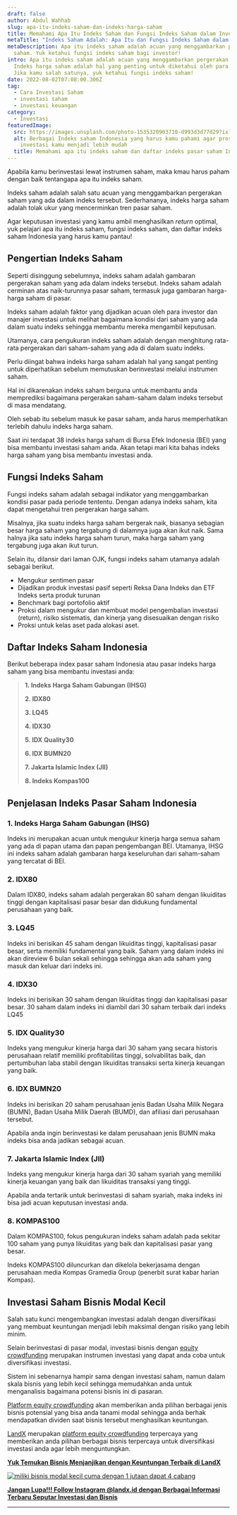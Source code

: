 ```yaml
---
draft: false
author: Abdul Wahhab
slug: apa-itu-indeks-saham-dan-indeks-harga-saham
title: Memahami Apa Itu Indeks Saham dan Fungsi Indeks Saham dalam Investasi
metaTitle: "Indeks Saham Adalah: Apa Itu dan Fungsi Indeks Saham dalam Investasi"
metaDescription: Apa itu indeks saham adalah acuan yang menggambarkan pergerakan
  saham. Yuk ketahui fungsi indeks saham bagi investor!
intro: Apa itu indeks saham adalah acuan yang menggambarkan pergerakan saham.
  Indeks harga saham adalah hal yang penting untuk diketahui oleh para investor.
  Jika kamu salah satunya, yuk ketahui fungsi indeks saham!
date: 2022-08-02T07:08:00.306Z
tag:
  - Cara Investasi Saham
  - investasi saham
  - investasi keuangan
category:
  - Investasi
featuredImage:
  src: https://images.unsplash.com/photo-1535320903710-d993d3d77d29?ixlib=rb-1.2.1&ixid=MnwxMjA3fDB8MHxwaG90by1wYWdlfHx8fGVufDB8fHx8&auto=format&fit=crop&w=1470&q=80
  alt: Berbagai Indeks saham Indonesia yang harus kamu pahami agar proses
    investasi kamu menjadi lebih mudah
  title: Memahami apa itu indeks saham dan daftar indeks pasar saham Indonesia
---
```

Apabila kamu berinvestasi lewat instrumen saham, maka kmau harus paham dengan baik tentangapa apa itu indeks saham.

Indeks saham adalah salah satu acuan yang menggambarkan pergerakan saham yang ada dalam indeks tersebut. Sederhananya, indeks harga saham adalah tolak ukur yang mencerminkan tren pasar saham.

Agar keputusan investasi yang kamu ambil menghasilkan *return* optimal, yuk pelajari apa itu indeks saham, fungsi indeks saham, dan daftar indeks saham Indonesia yang harus kamu pantau!

## Pengertian Indeks Saham

Seperti disinggung sebelumnya, indeks saham adalah gambaran pergerakan saham yang ada dalam indeks tersebut. Indeks saham adalah cerminan atas naik-turunnya pasar saham, termasuk juga gambaran harga-harga saham di pasar.

Indeks saham adalah faktor yang dijadikan acuan oleh para investor dan manajer investasi untuk melihat bagaimana kondisi dari saham yang ada dalam suatu indeks sehingga membantu mereka mengambil keputusan. 

Utamanya, cara pengukuran indeks saham adalah dengan menghitung rata-rata pergerakan dari saham-saham yang ada di dalam suatu indeks.

Perlu diingat bahwa indeks harga saham adalah hal yang sangat penting untuk diperhatikan sebelum memutuskan berinvestasi melalui instrumen saham. 

Hal ini dikarenakan indeks saham berguna untuk membantu anda memprediksi bagaimana pergerakan saham-saham dalam indeks tersebut di masa mendatang.

Oleh sebab itu sebelum masuk ke pasar saham, anda harus memperhatikan terlebih dahulu indeks harga saham.

Saat ini terdapat 38 indeks harga saham di Bursa Efek Indonesia (BEI) yang bisa membantu investasi saham anda. Akan tetapi mari kita bahas indeks harga saham yang bisa membantu investasi anda.

## Fungsi Indeks Saham

Fungsi indeks saham adalah sebagai indikator yang menggambarkan kondisi pasar pada periode tententu. Dengan adanya indeks saham, kita dapat mengetahui tren pergerakan harga saham.

Misalnya, jika suatu indeks harga saham bergerak naik, biasanya sebagian besar harga saham yang tergabung di dalamnya juga akan ikut naik. Sama halnya jika satu indeks harga saham turun, maka harga saham yang tergabung juga akan ikut turun.

Selain itu, dilansir dari laman OJK, fungsi indeks saham utamanya adalah sebagai berikut.

* Mengukur sentimen pasar
* Dijadikan produk investasi pasif seperti Reksa Dana Indeks dan ETF Indeks serta produk turunan
* Benchmark bagi portofolio aktif
* Proksi dalam mengukur dan membuat model pengembalian investasi (return), risiko sistematis, dan kinerja yang disesuaikan dengan risiko
* Proksi untuk kelas aset pada alokasi aset.

## Daftar Indeks Saham Indonesia

Berikut beberapa index pasar saham Indonesia atau pasar indeks harga saham yang bisa membantu investasi anda:

> **1. Indeks Harga Saham Gabungan (IHSG)**
>
> **2. IDX80**
>
> **3. LQ45**
>
> **4. IDX30**
>
> **5. IDX Quality30**
>
> **6. IDX BUMN20**
>
> **7. Jakarta Islamic Index (JII)**
>
> **8. Indeks Kompas100**

## Penjelasan Indeks Pasar Saham Indonesia

### 1. Indeks Harga Saham Gabungan (IHSG)

Indeks ini merupakan acuan untuk mengukur kinerja harga semua saham yang ada di papan utama dan papan pengembangan BEI. Utamanya, IHSG ini indeks saham adalah gambaran harga keseluruhan dari saham-saham yang tercatat di BEI.

### 2. IDX80

Dalam IDX80, indeks saham adalah pergerakan 80 saham dengan likuiditas tinggi dengan kapitalisasi pasar besar dan didukung fundamental perusahaan yang baik.

### 3. LQ45

Indeks ini berisikan 45 saham dengan likuiditas tinggi, kapitalisasi pasar besar, serta memiliki fundamental yang baik. Saham yang dalam indeks ini akan direview 6 bulan sekali sehingga sehingga akan ada saham yang masuk dan keluar dari indeks ini.

### 4. IDX30

Indeks ini berisikan 30 saham dengan likuiditas tinggi dan kapitalisasi pasar besar. 30 saham dalam indeks ini diambil dari 30 saham terbaik dari indeks LQ45

### 5. IDX Quality30

Indeks yang mengukur kinerja harga dari 30 saham yang secara historis perusahaan relatif memiliki profitabilitas tinggi, solvabilitas baik, dan pertumbuhan laba stabil dengan likuiditas transaksi serta kinerja keuangan yang baik.

### 6. IDX BUMN20

Indeks ini berisikan 20 saham perusahaan jenis Badan Usaha Milik Negara (BUMN), Badan Usaha Milik Daerah (BUMD), dan afiliasi dari perusahaan tersebut.

Apabila anda ingin berinvestasi ke dalam perusahaan jenis BUMN maka indeks bisa anda jadikan sebagai acuan.

### 7. Jakarta Islamic Index (JII)

Indeks yang mengukur kinerja harga dari 30 saham syariah yang memiliki kinerja keuangan yang baik dan likuiditas transaksi yang tinggi.

Apabila anda tertarik untuk berinvestasi di saham syariah, maka indeks ini bisa jadi acuan keputusan investasi anda.

### 8. KOMPAS100

Dalam KOMPAS100, fokus pengukuran indeks saham adalah pada sekitar 100 saham yang punya likuiditas yang baik dan kapitalisasi pasar yang besar.

Indeks KOMPAS100 diluncurkan dan dikelola bekerjasama dengan perusahaan media Kompas Gramedia Group (penerbit surat kabar harian Kompas).



## [](https://landx.id/)Investasi Saham Bisnis Modal Kecil

Salah satu kunci mengembangkan investasi adalah dengan diversifikasi yang membuat keuntungan menjadi lebih maksimal dengan risiko yang lebih minim.

Selain berinvestasi di pasar modal, investasi bisnis dengan [equity crowdfunding](https://landx.id/?utm_source=Blog&utm_medium=organic+keyword&utm_campaign=blog&utm_id=Blog) merupakan instrumen investasi yang dapat anda coba untuk diversifikasi investasi.

Sistem ini sebenarnya hampir sama dengan investasi saham, namun dalam skala bisnis yang lebih kecil sehingga memudahkan anda untuk menganalisis bagaimana potensi bisnis ini di pasaran.

[Platform equity crowdfunding](https://landx.id/?utm_source=Blog&utm_medium=organic+keyword&utm_campaign=blog&utm_id=Blog) akan memberikan anda pilihan berbagai jenis bisnis potensial yang bisa anda tanami modal sehingga anda berhak mendapatkan dividen saat bisnis tersebut menghasilkan keuntungan.

[LandX](https://landx.id/?utm_source=Blog&utm_medium=organic+keyword&utm_campaign=blog&utm_id=Blog) merupakan [platform equity crowdfunding](https://landx.id/?utm_source=Blog&utm_medium=organic+keyword&utm_campaign=blog&utm_id=Blog) terpercaya yang memberikan anda pilihan berbagai bisnis terpercaya untuk diversifikasi investasi anda agar lebih menguntungkan.

**[Yuk Temukan Bisnis Menjanjikan dengan Keuntungan Terbaik di LandX](https://landx.id/?utm_source=Blog&utm_medium=organic+keyword&utm_campaign=blog&utm_id=Blog)**

[![miliki bisnis modal kecil cuma dengan 1 jutaan dapat 4 cabang ](https://accountgram-production.sfo2.cdn.digitaloceanspaces.com/landx_ghost/2021/11/jadi-owner-bisnis-hanya-1-jutaan-dengan-cuan-yang-sangat-menjanjikan.png)](https://landx.id/?utm_source=Blog&utm_medium=organic+keyword&utm_campaign=blog&utm_id=Blog)

**[Jangan Lupa!!! Follow Instagram @landx.id dengan Berbagai Informasi Terbaru Seputar Investasi dan Bisnis](https://www.instagram.com/landx.id/?utm_medium=copy_link)**

- - -
